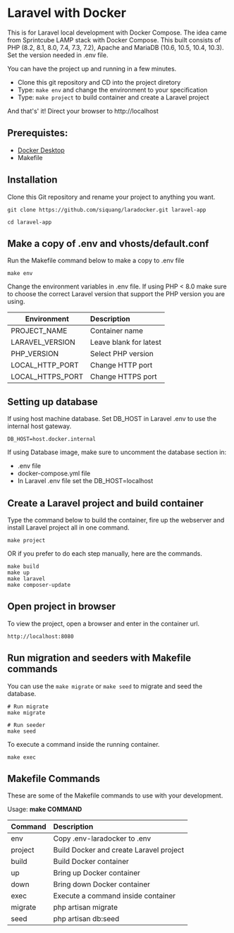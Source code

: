 # Laravel with Docker
This is for Laravel local development with Docker Compose. The idea came from Sprintcube LAMP stack with Docker Compose. This built consists of PHP (8.2, 8.1, 8.0, 7.4, 7.3, 7.2), Apache and MariaDB (10.6, 10.5, 10.4, 10.3). Set the version needed in .env file. 

You can have the project up and running in a few minutes.
- Clone this git repository and CD into the project diretory
- Type: ```make env``` and change the environment to your specification
- Type: ```make project``` to build container and create a Laravel project

And that's' it! Direct your browser to http://localhost

## Prerequistes:
- [Docker Desktop](https://www.docker.com/products/docker-desktop/)
- Makefile

## Installation
Clone this Git repository and rename your project to anything you want.
``` 
git clone https://github.com/siquang/laradocker.git laravel-app

cd laravel-app
```

## Make a copy of .env and vhosts/default.conf
Run the Makefile command below to make a copy to .env file
```
make env
```

Change the environment variables in .env file. If using PHP < 8.0 make sure to choose the correct Laravel version that support the PHP version you are using.

| Environment       | Description               |
|-------------------|:--------------------------|
| PROJECT_NAME      | Container name            |
| LARAVEL_VERSION   | Leave blank for latest    |
| PHP_VERSION       | Select PHP version        |
| LOCAL_HTTP_PORT   | Change HTTP port          |
| LOCAL_HTTPS_PORT  | Change HTTPS port         |

## Setting up database
If using host machine database. Set DB_HOST in Laravel .env to use the internal host gateway.
```
DB_HOST=host.docker.internal
```

If using Database image, make sure to uncomment the database section in:
- .env file
- docker-compose.yml file
- In Laravel .env file set the DB_HOST=localhost

## Create a Laravel project and build container
Type the command below to build the container, fire up the webserver and install Laravel project all in one command.
```
make project
```

OR if you prefer to do each step manually, here are the commands.
```
make build
make up
make laravel
make composer-update
```

## Open project in browser
To view the project, open a browser and enter in the container url.
```
http://localhost:8080
```

## Run migration and seeders with Makefile commands
You can use the ```make migrate``` or ```make seed``` to migrate and seed the database.
```
# Run migrate
make migrate

# Run seeder
make seed
```

To execute a command inside the running container.
```
make exec
```

## Makefile Commands
These are some of the Makefile commands to use with your development.

Usage: **make COMMAND**

| Command   | Description                             |
| --------- | :---------------------------------------|
| env       | Copy .env-laradocker to .env            |
| project   | Build Docker and create Laravel project |
| build     | Build Docker container                  |
| up        | Bring up Docker container               |
| down      | Bring down Docker container             |
| exec      | Execute a command inside container      |
| migrate   | php artisan migrate                     |
| seed      | php artisan db:seed                     |